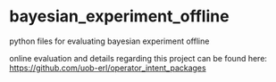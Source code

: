 # bayesian_experiment_offline
python files for evaluating bayesian experiment offline

online evaluation and details regarding this project can be found here: https://github.com/uob-erl/operator_intent_packages
